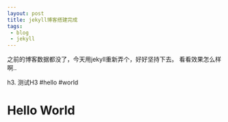 ```yaml
---
layout: post
title: jekyll博客搭建完成
tags: 
 - blog
 - jekyll
---
```


之前的博客数据都没了，今天用jekyll重新弄个，好好坚持下去。
看看效果怎么样啊..

h3. 测试H3
#hello
#world

# Hello World
